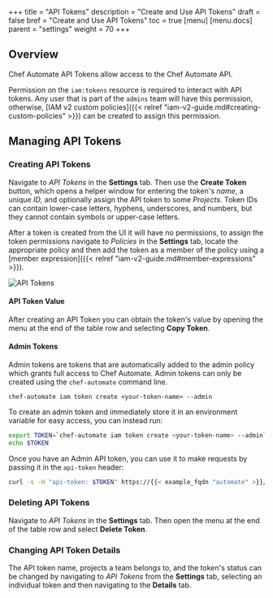 +++
title = "API Tokens"
description = "Create and Use API Tokens"
draft = false
bref = "Create and Use API Tokens"
toc = true
[menu]
  [menu.docs]
    parent = "settings"
    weight = 70
+++

## Overview
Chef Automate API Tokens allow access to the Chef Automate API.

Permission on the `iam:tokens` resource is required to interact with API tokens. Any user that is part of the `admins` team will have this permission, otherwise, [IAM v2 custom policies]({{< relref "iam-v2-guide.md#creating-custom-policies" >}}) can be created to assign this permission.

## Managing API Tokens

### Creating API Tokens
Navigate to _API Tokens_ in the **Settings** tab. Then use the **Create Token** button, which opens a helper window for entering the token's _name_, a unique _ID_, and optionally assign the API token to some _Projects_. Token IDs can contain lower-case letters, hyphens, underscores, and numbers, but they cannot contain symbols or upper-case letters.

After a token is created from the UI it will have no permissions, to assign the token permissions navigate to _Policies_ in the **Settings** tab, locate the appropriate policy and then add the token as a member of the policy using a [member expression]({{< relref "iam-v2-guide.md#member-expressions" >}}).

![API Tokens](/images/docs/admin-tab-API-tokens-list.png)

#### API Token Value
After creating an API Token you can obtain the token's value by opening the menu at the end of the table row and selecting **Copy Token**.

#### Admin Tokens
Admin tokens are tokens that are automatically added to the admin policy which grants full access to Chef Automate. Admin tokens can only be created using the `chef-automate` command line.

```
chef-automate iam token create <your-token-name> --admin
```

To create an admin token and immediately store it in an environment variable for
easy access, you can instead run:

```bash
export TOKEN=`chef-automate iam token create <your-token-name> --admin`
echo $TOKEN
```

Once you have an Admin API token, you can use it to make requests by passing it in the `api-token`
header:

```bash
curl -s -H "api-token: $TOKEN" https://{{< example_fqdn "automate" >}}/apis/iam/v2/policies -v
```

### Deleting API Tokens
Navigate to _API Tokens_ in the **Settings** tab. Then open the menu at the end of the table row and select **Delete Token**.

### Changing API Token Details
The API token name, projects a team belongs to, and the token's status can be changed by navigating to _API Tokens_ from the **Settings** tab, selecting an individual token and then navigating to the **Details** tab.

